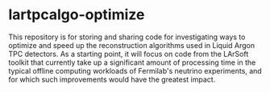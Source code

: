 # lartpcalgo-optimize
This repository is for storing and sharing code for investigating ways to optimize and speed up the reconstruction algorithms used in Liquid Argon TPC detectors.  As a starting point, it will focus on code from the LArSoft toolkit that currently take up a significant amount of processing time in the typical offline computing workloads of Fermilab's neutrino experiments, and for which such improvements would have the greatest impact.
